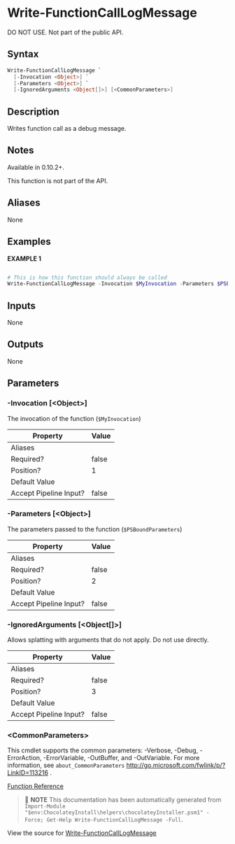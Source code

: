 ﻿---
Order: 430
xref: write-functioncalllogmessage
Title: Write-FunctionCallLogMessage
Description: Information on Write-FunctionCallLogMessage function
RedirectFrom:
  - docs/helpers-write-function-call-log-message
  - docs/helperswritefunctioncalllogmessage
---

# Write-FunctionCallLogMessage

<!-- This documentation is automatically generated from https://github.com/chocolatey/choco/blob/master/src/chocolatey.resources/helpers/functions/Write-FunctionCallLogMessage.ps1 using https://github.com/chocolatey/choco/blob/master/GenerateDocs.ps1. Contributions are welcome at the original location(s). -->

DO NOT USE. Not part of the public API.

## Syntax

~~~powershell
Write-FunctionCallLogMessage `
  [-Invocation <Object>] `
  [-Parameters <Object>] `
  [-IgnoredArguments <Object[]>] [<CommonParameters>]
~~~

## Description

Writes function call as a debug message.

## Notes

Available in 0.10.2+.

This function is not part of the API.

## Aliases

None

## Examples

 **EXAMPLE 1**

~~~powershell

# This is how this function should always be called
Write-FunctionCallLogMessage -Invocation $MyInvocation -Parameters $PSBoundParameters
~~~ 

## Inputs

None

## Outputs

None

## Parameters

###  -Invocation [&lt;Object&gt;]
The invocation of the function (`$MyInvocation`)

Property               | Value
---------------------- | -----
Aliases                | 
Required?              | false
Position?              | 1
Default Value          | 
Accept Pipeline Input? | false
 
###  -Parameters [&lt;Object&gt;]
The parameters passed to the function (`$PSBoundParameters`)

Property               | Value
---------------------- | -----
Aliases                | 
Required?              | false
Position?              | 2
Default Value          | 
Accept Pipeline Input? | false
 
###  -IgnoredArguments [&lt;Object[]&gt;]
Allows splatting with arguments that do not apply. Do not use directly.

Property               | Value
---------------------- | -----
Aliases                | 
Required?              | false
Position?              | 3
Default Value          | 
Accept Pipeline Input? | false
 
### &lt;CommonParameters&gt;

This cmdlet supports the common parameters: -Verbose, -Debug, -ErrorAction, -ErrorVariable, -OutBuffer, and -OutVariable. For more information, see `about_CommonParameters` http://go.microsoft.com/fwlink/p/?LinkID=113216 .



[Function Reference](xref:powershell-reference)

> :memo: **NOTE** This documentation has been automatically generated from `Import-Module "$env:ChocolateyInstall\helpers\chocolateyInstaller.psm1" -Force; Get-Help Write-FunctionCallLogMessage -Full`.

View the source for [Write-FunctionCallLogMessage](https://github.com/chocolatey/choco/blob/master/src/chocolatey.resources/helpers/functions/Write-FunctionCallLogMessage.ps1)
